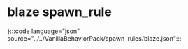 # blaze spawn_rule

}:::code language="json" source="../../VanillaBehaviorPack/spawn_rules/blaze.json":::

